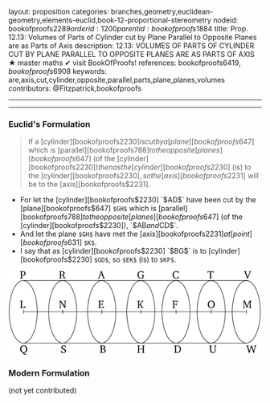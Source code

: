 layout: proposition
categories: branches,geometry,euclidean-geometry,elements-euclid,book-12-proportional-stereometry
nodeid: bookofproofs$2289
orderid: 1200
parentid: bookofproofs$1884
title: Prop. 12.13: Volumes of Parts of Cylinder cut by Plane Parallel to Opposite Planes are as Parts of Axis
description: 12.13: VOLUMES OF PARTS OF CYLINDER CUT BY PLANE PARALLEL TO OPPOSITE PLANES ARE AS PARTS OF AXIS &#9733; master maths &#10004; visit BookOfProofs!
references: bookofproofs$6419,bookofproofs$6908
keywords: are,axis,cut,cylinder,opposite,parallel,parts,plane,planes,volumes
contributors: @Fitzpatrick,bookofproofs

---


---

### Euclid's Formulation

> If a [cylinder][bookofproofs$2230] is cut by a [plane][bookofproofs$647] which is [parallel][bookofproofs$788] to the opposite [planes][bookofproofs$647] (of the [cylinder][bookofproofs$2230]) then as the [cylinder][bookofproofs$2230] (is) to the [cylinder][bookofproofs$2230], so the [axis][bookofproofs$2231] will be to the [axis][bookofproofs$2231].
* For let the [cylinder][bookofproofs$2230] `$AD$` have been cut by the [plane][bookofproofs$647] `$GH$` which is [parallel][bookofproofs$788] to the opposite [planes][bookofproofs$647] (of the [cylinder][bookofproofs$2230]), `$AB$` and `$CD$`.
* And let the plane `$GH$` have met the [axis][bookofproofs$2231] at [point][bookofproofs$631] `$K$`.
* I say that as [cylinder][bookofproofs$2230] `$BG$` is to [cylinder][bookofproofs$2230] `$GD$`, so  `$EK$` (is) to  `$KF$`.

![fig13e](https://github.com/bookofproofs/bookofproofs.github.io/blob/main/_sources/_assets/images/euclid/Book12/fig13e.png?raw=true)




### Modern Formulation

(not yet contributed)
